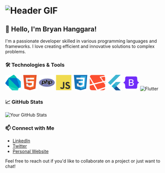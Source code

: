 # ![Header GIF](https://media.gifdb.com/penguin-data-coding-animation-sxihbi0j123pp3uv.gif)

## 👋 Hello, I'm Bryan Hanggara!

I'm a passionate developer skilled in various programming languages and frameworks. I love creating efficient and innovative solutions to complex problems.

### 🛠️ Technologies & Tools

<p>
    <img src="https://raw.githubusercontent.com/devicons/devicon/master/icons/dart/dart-original.svg" alt="Dart" width="50" height="50"/>
    <img src="https://raw.githubusercontent.com/devicons/devicon/master/icons/html5/html5-original.svg" alt="HTML5" width="50" height="50"/>
    <img src="https://raw.githubusercontent.com/devicons/devicon/master/icons/php/php-original.svg" alt="PHP" width="50" height="50"/>
    <img src="https://raw.githubusercontent.com/devicons/devicon/master/icons/javascript/javascript-original.svg" alt="JavaScript" width="50" height="50"/>
    <img src="https://raw.githubusercontent.com/devicons/devicon/master/icons/css3/css3-original.svg" alt="CSS3" width="50" height="50"/>
    <img src="https://raw.githubusercontent.com/devicons/devicon/master/icons/laravel/laravel-plain.svg" alt="Laravel" width="50" height="50"/>
    <img src="https://raw.githubusercontent.com/devicons/devicon/master/icons/flutter/flutter-original.svg" alt="Flutter" width="50" height="50"/>
    <img src="https://raw.githubusercontent.com/devicons/devicon/master/icons/bootstrap/bootstrap-plain.svg" alt="Bootstrap" width="50" height="50"/>
    <img src="https://raw.githubusercontent.com/devicons/devicon/master/icons/flutter/mysql-original.svg" alt="Flutter" width="50" height="50"/>
</p>

### 📈 GitHub Stats

![Your GitHub Stats](https://github-readme-stats.vercel.app/api?username=YourUsername&show_icons=true&theme=radical)

### 📫 Connect with Me

- [LinkedIn](https://www.linkedin.com/in/yourprofile)
- [Twitter](https://twitter.com/yourprofile)
- [Personal Website](https://yourwebsite.com)

Feel free to reach out if you'd like to collaborate on a project or just want to chat!
